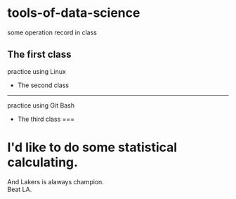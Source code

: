 # tools-of-data-science
some operation record in class

The first class
---
practice using Linux

* The second class
---
practice using Git Bash

* The third class
===


I'd like to do some statistical calculating.
===
And
Lakers is alaways champion.  
Beat LA.
